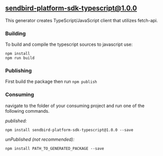 ## sendbird-platform-sdk-typescript@1.0.0

This generator creates TypeScript/JavaScript client that utilizes fetch-api.

### Building

To build and compile the typescript sources to javascript use:
```
npm install
npm run build
```

### Publishing

First build the package then run ```npm publish```

### Consuming

navigate to the folder of your consuming project and run one of the following commands.

_published:_

```
npm install sendbird-platform-sdk-typescript@1.0.0 --save
```

_unPublished (not recommended):_

```
npm install PATH_TO_GENERATED_PACKAGE --save
